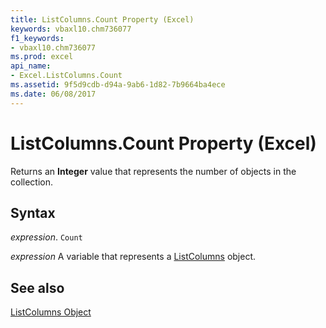 ```yaml
---
title: ListColumns.Count Property (Excel)
keywords: vbaxl10.chm736077
f1_keywords:
- vbaxl10.chm736077
ms.prod: excel
api_name:
- Excel.ListColumns.Count
ms.assetid: 9f5d9cdb-d94a-9ab6-1d82-7b9664ba4ece
ms.date: 06/08/2017
---
```



# ListColumns.Count Property (Excel)

Returns an  **Integer** value that represents the number of objects in the collection.


## Syntax

 _expression_. `Count`

 _expression_ A variable that represents a [ListColumns](./Excel.ListColumns.md) object.


## See also


[ListColumns Object](Excel.ListColumns.md)

